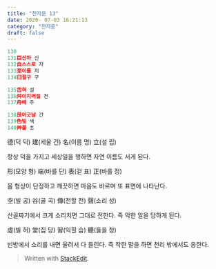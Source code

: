 ```yaml
---
title: "천자문 13"
date: 2020- 07-03 16:21:13
category: "천자문"
draft: false
---
```

```js
130
131臣신하 신
132自스스로 자
133至이를 지
134臼절구 구

135舌혀 설
136舛이지러질 천
137舟배 주

138艮어긋날 간
139色빛 색
140艸풀 초
```
德(덕 덕) 建(세울 건) 名(이름 명) 立(설 립)

항상 덕을 가지고 세상일을 행하면 자연 이름도 서게 된다.

形(모양 형) 端(바를 단) 表(겉 표) 正(바를 정)

몸 형상이 단정하고 깨끗하면 마음도 바르며 또 표면에 나타난다.

空(빌 공) 谷(골 곡) 傳(전할 전) 聲(소리 성)

산골짜기에서 크게 소리치면 그대로 전한다. 즉 악한 일을 당하게 된다.

虛(빌 허) 堂(집 당) 習(익힐 습) 聽(들을 청)

빈방에서  소리를  내면  울려서  다  들린다. 즉  착한  말을  하면  천리  밖에서도  응한다.
> Written with [StackEdit](https://stackedit.io/).
<!--stackedit_data:
eyJoaXN0b3J5IjpbNTczNzQ0NDE3XX0=
-->